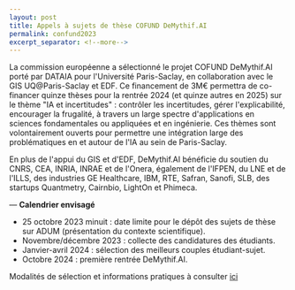 ```yaml
---
layout: post
title: Appels à sujets de thèse COFUND DeMythif.AI
permalink: confund2023
excerpt_separator: <!--more-->
---
```

La commission européenne a sélectionné le projet COFUND DeMythif.AI porté par
DATAIA pour l'Université Paris-Saclay, en collaboration avec le GIS UQ@Paris-Saclay et EDF.
Ce financement de 3M€ permettra de co-financer quinze  thèses pour la rentrée 2024 (et quinze autres en 2025) sur le thème "IA et incertitudes" : contrôler les incertitudes, gérer
l'explicabilité, encourager la frugalité, à travers un large spectre d'applications en sciences fondamentales ou appliquées et en ingénierie. Ces thèmes sont volontairement ouverts pour permettre une intégration large des problématiques en et autour de l'IA au sein de Paris-Saclay.

<!--more-->

En plus de l'appui du GIS et d'EDF,
DeMythif.AI bénéficie du soutien du CNRS, CEA, INRIA, INRAE et de l'Onera, également de l'IFPEN, du LNE et de l'ILLS, des industries GE Healthcare, IBM, RTE, Safran, Sanofi, SLB, des startups Quantmetry, Cairnbio, LightOn et Phimeca.

—
**Calendrier envisagé**

- 25 octobre 2023 minuit : date limite pour le dépôt des sujets de thèse sur ADUM (présentation du contexte scientifique).
- Novembre/décembre 2023 : collecte des candidatures des étudiants.
- Janvier-avril 2024 : sélection des meilleurs couples étudiant-sujet.
- Octobre 2024 : première rentrée DeMythif.AI.


Modalités de sélection et informations pratiques à consulter [ici]( https://www.dataia.eu/actualites/cofund-demythifai-appel-sujets-de-these)

